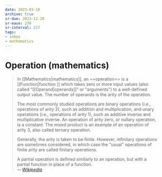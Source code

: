 ```yaml
---
date: 2023-03-18
archive: true
sr-due: 2023-12-20
sr-ease: 270
sr-interval: 217
tags:
- inbox
- mathematics
---
```


# Operation (mathematics)

> In [[Mathematics|mathematics]], an ==operation== is a [[Function|function ]]
> which takes zero or more input values (also called "[[Operand|operands]]" or
> "arguments") to a well-defined output value. The number of operands is the
> arity of the operation.
>
> The most commonly studied operations are binary operations (i.e., operations
> of arity 2), such as addition and multiplication, and unary operations (i.e.,
> operations of arity 1), such as additive inverse and multiplicative inverse.
> An operation of arity zero, or nullary operation, is a constant. The mixed
> product is an example of an operation of arity 3, also called ternary
> operation.
>
> Generally, the arity is taken to be finite. However, infinitary operations are
> sometimes considered, in which case the "usual" operations of finite arity are
> called finitary operations.
>
> A partial operation is defined similarly to an operation, but with a partial
> function in place of a function.\
> — <cite>[Wikipedia](https://en.wikipedia.org/wiki/Operation_\(mathematics\))</cite>

